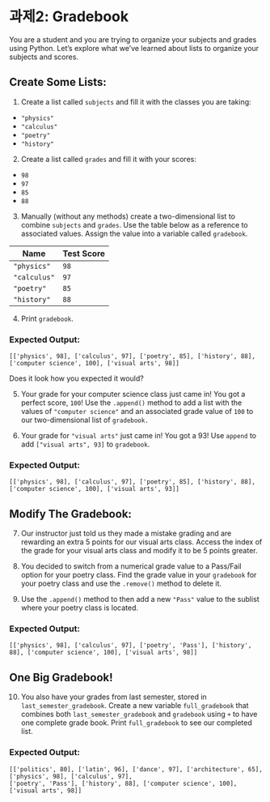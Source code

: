 # 과제2: Gradebook
You are a student and you are trying to organize your subjects and grades using Python. Let’s explore what we’ve learned about lists to organize your subjects and scores.

## Create Some Lists:
1. Create a list called ```subjects``` and fill it with the classes you are taking:

* ```"physics"```
* ```"calculus"```
* ```"poetry"```
* ```"history"```

2. Create a list called ```grades``` and fill it with your scores:

* ```98```
* ```97```
* ```85```
* ```88```

3. Manually (without any methods) create a two-dimensional list to combine ```subjects``` and ```grades```.
Use the table below as a reference to associated values. 
Assign the value into a variable called ```gradebook```.

|Name|Test Score|
|------|---|
|```"physics"```|```98```|
|```"calculus"```|```97```|
|```"poetry"```|```85```|
|```"history"```|```88```|

4. Print ```gradebook```. 

### Expected Output:
```
[['physics', 98], ['calculus', 97], ['poetry', 85], ['history', 88], ['computer science', 100], ['visual arts', 98]]
```

Does it look how you expected it would?

5. Your grade for your computer science class just came in! You got a perfect score, ```100```! 
Use the ```.append()``` method to add a list with the values of ```"computer science"``` and
an associated grade value of ```100``` to our two-dimensional list of ```gradebook.```

6. Your grade for ```"visual arts"``` just came in! You got a 93!
Use ```append``` to add ```["visual arts", 93]``` to ```gradebook```.

### Expected Output:
```
[['physics', 98], ['calculus', 97], ['poetry', 85], ['history', 88], ['computer science', 100], ['visual arts', 93]]
```

## Modify The Gradebook:
7. Our instructor just told us they made a mistake grading and are rewarding an extra 5 points for our visual arts class.
Access the index of the grade for your visual arts class and modify it to be 5 points greater.

8. You decided to switch from a numerical grade value to a Pass/Fail option for your poetry class.
Find the grade value in your ```gradebook``` for your poetry class and use the ```.remove()``` method to delete it.

9. Use the ```.append()``` method to then add a new ```"Pass"``` value to the sublist where your poetry class is located.

### Expected Output:
```
[['physics', 98], ['calculus', 97], ['poetry', 'Pass'], ['history', 88], ['computer science', 100], ['visual arts', 98]]
```

## One Big Gradebook!

10. You also have your grades from last semester, stored in ```last_semester_gradebook```.
Create a new variable ```full_gradebook``` that combines both ```last_semester_gradebook``` and ```gradebook``` using ```+``` to have one complete grade book.
Print ```full_gradebook``` to see our completed list.

### Expected Output:
```
[['politics', 80], ['latin', 96], ['dance', 97], ['architecture', 65], ['physics', 98], ['calculus', 97], 
['poetry', 'Pass'], ['history', 88], ['computer science', 100], ['visual arts', 98]]
```
